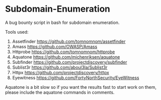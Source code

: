 # Subdomain-Enumeration
A bug bounty script in bash for subdomain enumeration.

Tools used:
1. Assetfinder https://github.com/tomnomnom/assetfinder
2. Amass https://github.com/OWASP/Amass
3. Httprobe https://github.com/tomnomnom/httprobe
4. Aquatone https://github.com/michenriksen/aquatone
5. Subfinder https://github.com/projectdiscovery/subfinder
6. Sublist3r https://github.com/aboul3la/Sublist3r
7. Httpx https://github.com/projectdiscovery/httpx
8. Eyewitness https://github.com/FortyNorthSecurity/EyeWitness

Aquatone is a bit slow so if you want the results fast to start work on them, please include the aquatone commands in comments.
